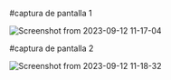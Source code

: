 #captura de pantalla 1

![Screenshot from 2023-09-12 11-17-04](https://github.com/geormz/Simulacion-por-computadora-Geovanni-Ramirez/assets/113058235/dc191b27-2369-48e3-96fd-c6fb6c86aa1b)


#captura de pantalla 2 

![Screenshot from 2023-09-12 11-18-32](https://github.com/geormz/Simulacion-por-computadora-Geovanni-Ramirez/assets/113058235/34734e72-9ac1-4c2e-a84d-ec26dc72b922)

